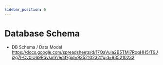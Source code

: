 ```yaml
---
sidebar_position: 6
---
```


# Database Schema

- DB Schema / Data Model
https://docs.google.com/spreadsheets/d/17QaVuia2B5TMi7RoqHH5rT9Jizg7l-Cy0lU69RqvsmY/edit?gid=935210232#gid=935210232